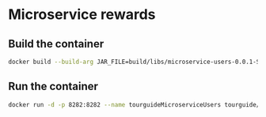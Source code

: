 # Microservice rewards

## Build the container

```bash
docker build --build-arg JAR_FILE=build/libs/microservice-users-0.0.1-SNAPSHOT.jar -t tourguide/microservice-users .
```

## Run the container

```bash
docker run -d -p 8282:8282 --name tourguideMicroserviceUsers tourguide/microservice-users
```